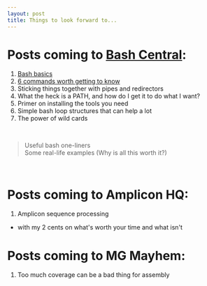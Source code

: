 ```yaml
---
layout: post
title: Things to look forward to...
---
```


# Posts coming to [Bash Central](/bash.html):  

  1. [Bash basics](/bash/basics)
  2. [6 commands worth getting to know](/bash/six_commands) 
  3. Sticking things together with pipes and redirectors
  4. What the heck is a PATH, and how do I get it to do what I want? 
  5. Primer on installing the tools you need
  6. Simple bash loop structures that can help a lot
  7. The power of wild cards
<br>  

> Useful bash one-liners  
> Some real-life examples (Why is all this worth it?)  

<br>


# Posts coming to Amplicon HQ:
1. Amplicon sequence processing
  - with my 2 cents on what's worth your time and what isn't

# Posts coming to MG Mayhem:
1. Too much coverage can be a bad thing for assembly
